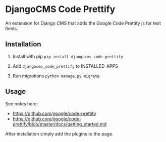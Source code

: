 DjangoCMS Code Prettify
=======================

An extension for Django CMS that adds the Google Code Prettify js for text fields.


Installation
------------

1. Install with pip ``pip install djangocms-code-prettify``

2. Add ``djangocms_code_prettify`` to INSTALLED_APPS

3. Run migrations ``python manage.py migrate``


Usage
-----
See notes here:

* https://github.com/google/code-prettify
* https://github.com/google/code-prettify/blob/master/docs/getting_started.md

After installation simply add the plugins to the page.


